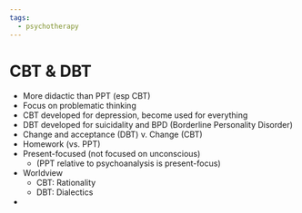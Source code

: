 ```yaml
---
tags:
  - psychotherapy
---
```


# CBT & DBT
- More didactic than PPT (esp CBT)
- Focus on problematic thinking
- CBT developed for depression, become used for everything
- DBT developed for suicidality and BPD (Borderline Personality Disorder)
- Change and acceptance (DBT) v. Change (CBT)
- Homework (vs. PPT)
- Present-focused (not focused on unconscious)
	- (PPT relative to psychoanalysis is present-focus)
- Worldview
	- CBT: Rationality
	- DBT: Dialectics
- 